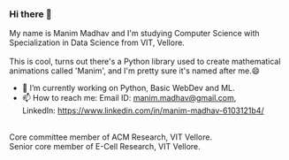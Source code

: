 ### Hi there 👋
My name is Manim Madhav and I'm studying Computer Science with Specialization in Data Science from VIT, Vellore.<br/>
<br/>
This is cool, turns out there's a Python library used to create mathematical animations called 'Manim', and I'm pretty sure it's named after me.:smile:<br/>
- 🔭 I’m currently working on Python, Basic WebDev and ML.
- 📫 How to reach me: Email ID: manim.madhav@gmail.com,<br/>LinkedIn: https://www.linkedin.com/in/manim-madhav-6103121b4/
<br/>
Core committee member of ACM Research, VIT Vellore.<br/>
Senior core member of E-Cell Research, VIT Vellore.
